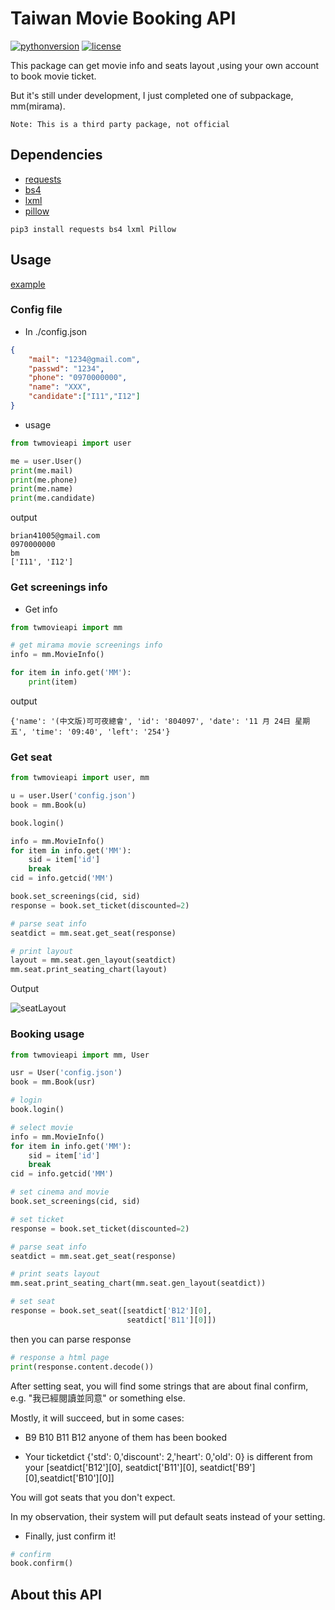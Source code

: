 # Taiwan Movie Booking API

[![pythonversion](https://img.shields.io/badge/python-3.4+-blue.svg)]()
[![license](https://img.shields.io/badge/license-BSD--3-blue.svg)]()

This package can get movie info and seats layout ,using your own account to book movie ticket.

But it's still under development, I just completed one of subpackage, mm(mirama).

`Note: This is a third party package, not official`


## Dependencies

* [requests](http://docs.python-requests.org/en/master/)
* [bs4](https://www.crummy.com/software/BeautifulSoup/bs4/doc/)
* [lxml](http://lxml.de/)
* [pillow](https://github.com/python-pillow/Pillow)

```
pip3 install requests bs4 lxml Pillow
```
## Usage

[example](example/example.ipynb)

### Config file
* In ./config.json

```json
{
    "mail": "1234@gmail.com",
    "passwd": "1234",
    "phone": "0970000000",
    "name": "XXX",
    "candidate":["I11","I12"]
}
```
* usage
```python
from twmovieapi import user

me = user.User()
print(me.mail)
print(me.phone)
print(me.name)
print(me.candidate)
```
output

```
brian41005@gmail.com
0970000000
bm
['I11', 'I12']
```
### Get screenings info
* Get info
```python
from twmovieapi import mm

# get mirama movie screenings info
info = mm.MovieInfo()

for item in info.get('MM'):
    print(item)
```
output

```
{'name': '(中文版)可可夜總會', 'id': '804097', 'date': '11 月 24日 星期五', 'time': '09:40', 'left': '254'}
```

### Get seat
```python
from twmovieapi import user, mm

u = user.User('config.json')
book = mm.Book(u)

book.login()

info = mm.MovieInfo()
for item in info.get('MM'):
    sid = item['id']
    break
cid = info.getcid('MM')

book.set_screenings(cid, sid)
response = book.set_ticket(discounted=2)

# parse seat info
seatdict = mm.seat.get_seat(response)

# print layout
layout = mm.seat.gen_layout(seatdict)
mm.seat.print_seating_chart(layout)

```
Output

![seatLayout](img/seatLayout.PNG)

### Booking usage
```python
from twmovieapi import mm, User

usr = User('config.json')
book = mm.Book(usr)

# login
book.login()

# select movie
info = mm.MovieInfo()
for item in info.get('MM'):
    sid = item['id']
    break
cid = info.getcid('MM')

# set cinema and movie
book.set_screenings(cid, sid)

# set ticket
response = book.set_ticket(discounted=2)

# parse seat info
seatdict = mm.seat.get_seat(response)

# print seats layout
mm.seat.print_seating_chart(mm.seat.gen_layout(seatdict))

# set seat
response = book.set_seat([seatdict['B12'][0],
                          seatdict['B11'][0]])
```
then you can parse response
```python
# response a html page
print(response.content.decode())
```

After setting seat, you will find some strings that are about final confirm, 
e.g. "我已經閱讀並同意" or something else.

Mostly, it will succeed, but in some cases:

* B9 B10 B11 B12 anyone of them has been booked

* Your ticketdict {'std': 0,'discount': 2,'heart': 0,'old': 0} is different from your [seatdict['B12'][0], seatdict['B11'][0], seatdict['B9'][0],seatdict['B10'][0]]

You will got seats that you don't expect.

In my observation, their system will put default seats instead of your setting.

* Finally, just confirm it!

```python
# confirm
book.confirm()
```
## About this API